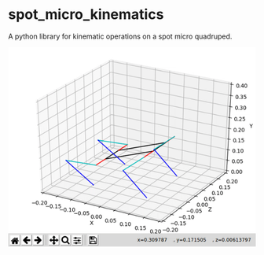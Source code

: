 # spot_micro_kinematics

A python library for kinematic operations on a spot micro quadruped.

<img src=".assets/animation.gif" title="Spotmicro"/>
